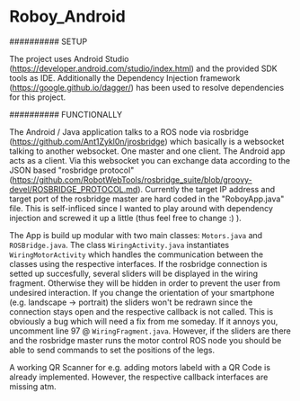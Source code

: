 # Roboy_Android

########## SETUP 

The project uses Android Studio (https://developer.android.com/studio/index.html) and the provided SDK tools as IDE. Additionally the Dependency Injection framework (https://google.github.io/dagger/) has been used to resolve dependencies for this project. 

########## FUNCTIONALLY

The Android / Java application talks to a ROS node via rosbridge (https://github.com/Ant1Zykl0n/jrosbridge) which basically is a websocket talking to another websocket. One master and one client. The Android app acts as a client.  Via this websocket you can exchange data according to the JSON based "rosbridge protocol" (https://github.com/RobotWebTools/rosbridge_suite/blob/groovy-devel/ROSBRIDGE_PROTOCOL.md). Currently the target IP address and target port of the rosbridge master are hard coded in the "RoboyApp.java" file. This is self-infliced since I wanted to play around with dependency injection and screwed it up a little (thus feel free to change :) ). 

The App is build up modular with two main classes: `Motors.java` and `ROSBridge.java`. The class `WiringActivity.java` instantiates `WiringMotorActivity` which handles the communication between the classes using the respective interfaces. 
If the rosbridge connection is setted up succesfully, several sliders will be displayed in the wiring fragment. Otherwise they will be hidden in order to prevent the user from undesired interaction. If you change the orientation of your smartphone (e.g. landscape -> portrait) the sliders won't be redrawn since the connection stays open and the respective callback is not called. This is obviously a bug which will need a fix from me someday. If it annoys you, uncomment line 97 @ `WiringFragment.java`.
However, if the sliders are there and the rosbridge master runs the motor control ROS node you should be able to send commands to set the positions of the legs. 

A working QR Scanner for e.g. adding motors labeld with a QR Code is already implemented. However, the respective callback interfaces are missing atm. 
